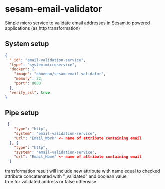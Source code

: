 # sesam-email-validator
Simple micro service to validate email addresses in Sesam.io powered applications (as http transformation)

## System setup
```json
{
  "_id": "email-validation-service",
  "type": "system:microservice",
  "docker": {
    "image": "ohuenno/sesam-email-validator",
    "memory": 32,
    "port": 8080
  },
  "verify_ssl": true
}

```

## Pipe setup

```json
 {
    "type": "http",
    "system": "email-validation-service",
    "url": "Email_Work" <- name of attribute containing email
  }, {
    "type": "http",
    "system": "email-validation-service",
    "url": "Email_Home" <- name of attribute containing email
  }
  ```
  
  transformation result will include new attribute with name equal to checked attribute concatenated with "_validated" and boolean value  
  true for validated address or false otherwise
